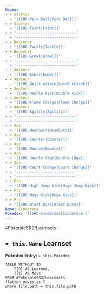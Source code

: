 ```yaml
---
Moves:
- - Starter
  - '[[SRD-Pyro Ball|Pyro Ball]]'
- - Starter
  - '[[SRD-Feint|Feint]]'
- - '---------------------------'
  - '---------------------------'
- - Beginner
  - '[[SRD-Tackle|Tackle]]'
- - Beginner
  - '[[SRD-Growl|Growl]]'
- - '---------------------------'
  - '---------------------------'
- - Amateur
  - '[[SRD-Ember|Ember]]'
- - Amateur
  - '[[SRD-Quick Attack|Quick Attack]]'
- - Amateur
  - '[[SRD-Double Kick|Double Kick]]'
- - Amateur
  - '[[SRD-Flame Charge|Flame Charge]]'
- - Amateur
  - '[[SRD-Agility|Agility]]'
- - '---------------------------'
  - '---------------------------'
- - Ace
  - '[[SRD-Headbutt|Headbutt]]'
- - Ace
  - '[[SRD-Counter|Counter]]'
- - Ace
  - '[[SRD-Bounce|Bounce]]'
- - Ace
  - '[[SRD-Double-Edge|Double-Edge]]'
- - Ace
  - '[[SRD-Court Change|Court Change]]'
- - '---------------------------'
  - '---------------------------'
- - Pro
  - '[[SRD-High Jump Kick|High Jump Kick]]'
- - Pro
  - '[[SRD-Mega Kick|Mega Kick]]'
- - Pro
  - '[[SRD-Blast Burn|Blast Burn]]'
Name: Cinderace
Pokedex: '[[SRD-Cinderace|Cinderace]]'
---
```


#PokeroleSRD/Learnsets

## `= this.Name` Learnset

**Pokedex Entry:** `= this.Pokedex`

```dataview
TABLE WITHOUT ID
    T[0] AS Learned,
    T[1] AS Move
FROM #PokeroleSRD/Learnsets
flatten moves as T
where file.path = this.file.path
```
